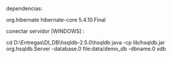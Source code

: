 
dependencias:

<dependency>
    <groupId>org.hibernate</groupId>
    <artifactId>hibernate-core</artifactId>
    <version>5.4.10.Final</version>
</dependency>

conectar servidor [WINDOWS] :

cd D:\Entregas\DI_DB\hsqldb-2.5.0\hsqldb
java -cp lib/hsqldb.jar org.hsqldb.Server -database.0 file:data/demo_db -dbname.0 xdb